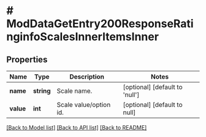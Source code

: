 # # ModDataGetEntry200ResponseRatinginfoScalesInnerItemsInner

## Properties

Name | Type | Description | Notes
------------ | ------------- | ------------- | -------------
**name** | **string** | Scale name. | [optional] [default to 'null']
**value** | **int** | Scale value/option id. | [optional] [default to null]

[[Back to Model list]](../../README.md#models) [[Back to API list]](../../README.md#endpoints) [[Back to README]](../../README.md)
